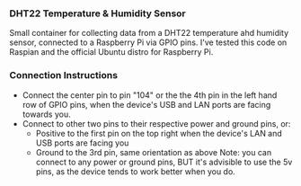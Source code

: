 ### DHT22 Temperature & Humidity Sensor

Small container for collecting data from a DHT22 temperature ahd humidity sensor, connected to a Raspberry Pi via GPIO pins. I've tested this code on Raspian and the official Ubuntu distro for Raspberry Pi. 


### Connection Instructions 
* Connect the center pin to pin "104" or the the 4th pin in the left hand row of GPIO pins, when the device's USB and LAN ports are facing towards you. 
* Connect to other two pins to their respective power and ground pins, or:
    * Positive to the first pin on the top right when the device's LAN and USB ports are facing you
    * Ground to the 3rd pin, same orientation as above 
Note: you can connect to any power or ground pins, BUT it's advisible to use the 5v pins, as the device
tends to work better when you do.


